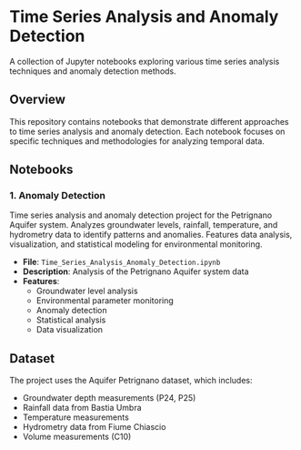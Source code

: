 # Time Series Analysis and Anomaly Detection

A collection of Jupyter notebooks exploring various time series analysis techniques and anomaly detection methods.

## Overview

This repository contains notebooks that demonstrate different approaches to time series analysis and anomaly detection. Each notebook focuses on specific techniques and methodologies for analyzing temporal data.

## Notebooks

### 1. Anomaly Detection
Time series analysis and anomaly detection project for the Petrignano Aquifer system. Analyzes groundwater levels, rainfall, temperature, and hydrometry data to identify patterns and anomalies. Features data analysis, visualization, and statistical modeling for environmental monitoring.
- **File**: `Time_Series_Analysis_Anomaly_Detection.ipynb`
- **Description**: Analysis of the Petrignano Aquifer system data
- **Features**:
  - Groundwater level analysis
  - Environmental parameter monitoring
  - Anomaly detection
  - Statistical analysis
  - Data visualization

## Dataset

The project uses the Aquifer Petrignano dataset, which includes:
- Groundwater depth measurements (P24, P25)
- Rainfall data from Bastia Umbra
- Temperature measurements
- Hydrometry data from Fiume Chiascio
- Volume measurements (C10) 
